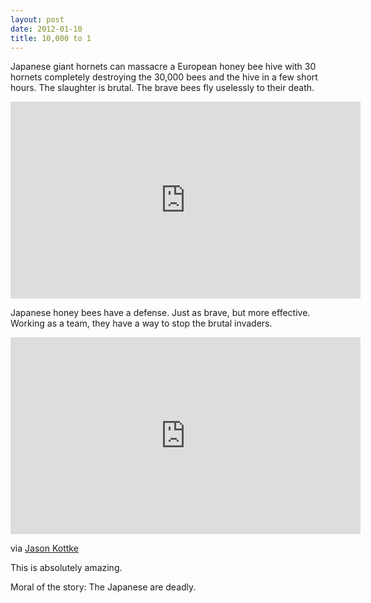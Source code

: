 ```yaml
---
layout: post
date: 2012-01-10
title: 10,000 to 1
---
```

Japanese giant hornets can massacre a European honey bee hive with 30 hornets completely destroying the 30,000 bees and the hive in a few short hours. The slaughter is brutal. The brave bees fly uselessly to their death.

<iframe width="560" height="315" src="http://www.youtube.com/embed/L54exo8JTUs?rel=0" frameborder="0" allowfullscreen></iframe>

Japanese honey bees have a defense. Just as brave, but more effective. Working as a team, they have a way to stop the brutal invaders.

<iframe width="560" height="315" src="http://www.youtube.com/embed/0EZtXNIT5QQ?rel=0" frameborder="0" allowfullscreen></iframe>

via [Jason Kottke](http://kottke.org/12/01/30-giant-hornets-vs-a-whole-honey-bee-hive)

This is absolutely amazing. 

Moral of the story: The Japanese are deadly.